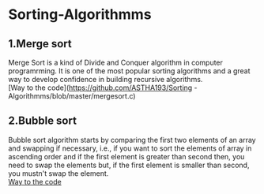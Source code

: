 # Sorting-Algorithmms
 ## 1.Merge sort
 Merge Sort is a kind of Divide and Conquer algorithm in computer programrming. It is one of the most popular sorting algorithms and a great way to develop confidence in building recursive algorithms. <br/>
[Way to the code](https://github.com/ASTHA193/Sorting -Algorithmms/blob/master/mergesort.c) 
 
 ## 2.Bubble sort
 Bubble sort algorithm starts by comparing the first two elements of an array and swapping if necessary, i.e., if you want to sort the elements of array in ascending order and if the first element is greater than second then, you need to swap the elements but, if the first element is smaller than second, you mustn't swap the element. <br/>
[Way to the code](https://github.com/ASTHA193/Sorting-Algorithmms/blob/master/bubblesort.c)

